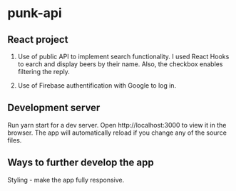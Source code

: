 # punk-api


## React project

1. Use of public API to implement search functionality. I used React Hooks to earch and display beers by their name. Also, the checkbox enables filtering the reply.

2. Use of Firebase authentification with Google to log in.

## Development server
Run yarn start for a dev server. Open http://localhost:3000 to view it in the browser. The app will automatically reload if you change any of the source files. 

## Ways to further develop the app
Styling - make the app fully responsive.

